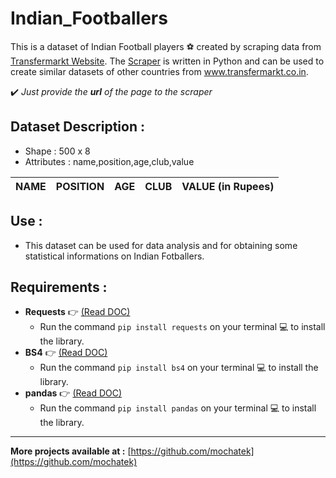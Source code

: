 # Indian_Footballers

This is a dataset of Indian Football players :soccer: created by scraping data from [Transfermarkt Website](https://www.transfermarkt.co.in/).
The [Scraper](https://github.com/mochatek/Indian_Footballers/blob/master/Ind_Football_Scraper.py) is written in Python and can be used
to create similar datasets of other countries from www.transfermarkt.co.in.

:heavy_check_mark: *Just provide the **url** of the page to the scraper*


## Dataset Description :

  - Shape : 500 x 8
  - Attributes : name,position,age,club,value
  
NAME | POSITION | AGE | CLUB | VALUE (in Rupees)
------------ | ------------- | ------------ | ------------- | ------------


## Use :
  * This dataset can be used for data analysis and for obtaining some statistical informations on Indian Fotballers.


## Requirements :
  - **Requests**  :point_right: [(Read DOC)](https://2.python-requests.org//en/v0.10.6/)
      * Run the command ``` pip install requests ``` on your terminal :computer: to install the library.
  - **BS4**  :point_right: [(Read DOC)](https://www.crummy.com/software/BeautifulSoup/bs4/doc/)
      * Run the command ``` pip install bs4 ``` on your terminal :computer: to install the library. 
  - **pandas**  :point_right: [(Read DOC)](http://pandas.pydata.org/pandas-docs/version/0.23/)
      * Run the command ``` pip install pandas ``` on your terminal :computer: to install the library. 


---
**More projects available at :** [https://github.com/mochatek](https://github.com/mochatek)
